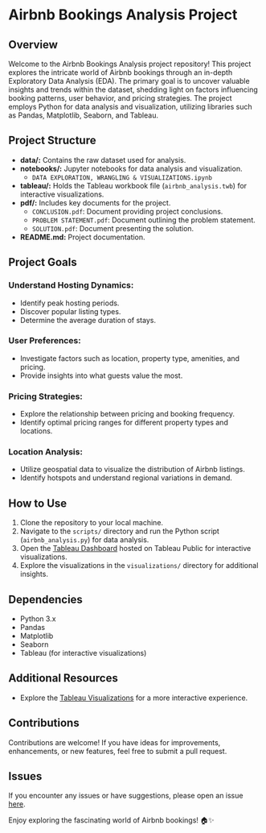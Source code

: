 # Airbnb Bookings Analysis Project

## Overview
Welcome to the Airbnb Bookings Analysis project repository! This project explores the intricate world of Airbnb bookings through an in-depth Exploratory Data Analysis (EDA). The primary goal is to uncover valuable insights and trends within the dataset, shedding light on factors influencing booking patterns, user behavior, and pricing strategies. The project employs Python for data analysis and visualization, utilizing libraries such as Pandas, Matplotlib, Seaborn, and Tableau.

## Project Structure
- **data/:** Contains the raw dataset used for analysis.
- **notebooks/:** Jupyter notebooks for data analysis and visualization.
  - `DATA EXPLORATION, WRANGLING & VISUALIZATIONS.ipynb`
- **tableau/:** Holds the Tableau workbook file (`airbnb_analysis.twb`) for interactive visualizations.
- **pdf/:** Includes key documents for the project.
  - `CONCLUSION.pdf`: Document providing project conclusions.
  - `PROBLEM STATEMENT.pdf`: Document outlining the problem statement.
  - `SOLUTION.pdf`: Document presenting the solution.
- **README.md:** Project documentation.


## Project Goals
### Understand Hosting Dynamics:
- Identify peak hosting periods.
- Discover popular listing types.
- Determine the average duration of stays.

### User Preferences:
- Investigate factors such as location, property type, amenities, and pricing.
- Provide insights into what guests value the most.

### Pricing Strategies:
- Explore the relationship between pricing and booking frequency.
- Identify optimal pricing ranges for different property types and locations.

### Location Analysis:
- Utilize geospatial data to visualize the distribution of Airbnb listings.
- Identify hotspots and understand regional variations in demand.

## How to Use
1. Clone the repository to your local machine.
2. Navigate to the `scripts/` directory and run the Python script (`airbnb_analysis.py`) for data analysis.
3. Open the [Tableau Dashboard](link_to_tableau_dashboard) hosted on Tableau Public for interactive visualizations.
4. Explore the visualizations in the `visualizations/` directory for additional insights.

## Dependencies
- Python 3.x
- Pandas
- Matplotlib
- Seaborn
- Tableau (for interactive visualizations)

## Additional Resources
- Explore the [Tableau Visualizations](link_to_tableau_dashboard) for a more interactive experience.

## Contributions
Contributions are welcome! If you have ideas for improvements, enhancements, or new features, feel free to submit a pull request.

## Issues
If you encounter any issues or have suggestions, please open an issue [here](link_to_issues).

Enjoy exploring the fascinating world of Airbnb bookings! 🏠✨
